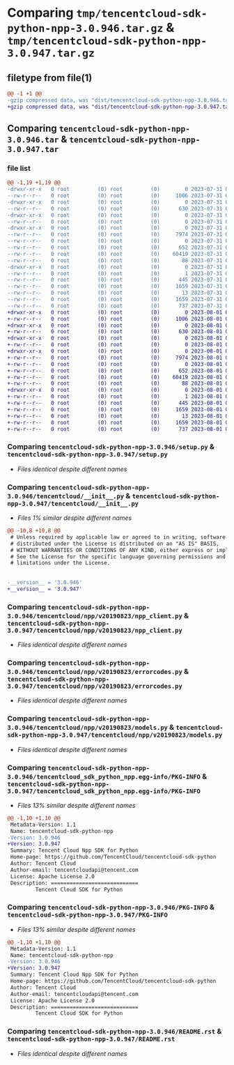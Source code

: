 # Comparing `tmp/tencentcloud-sdk-python-npp-3.0.946.tar.gz` & `tmp/tencentcloud-sdk-python-npp-3.0.947.tar.gz`

## filetype from file(1)

```diff
@@ -1 +1 @@
-gzip compressed data, was "dist/tencentcloud-sdk-python-npp-3.0.946.tar", last modified: Mon Jul 31 00:32:58 2023, max compression
+gzip compressed data, was "dist/tencentcloud-sdk-python-npp-3.0.947.tar", last modified: Tue Aug  1 00:53:00 2023, max compression
```

## Comparing `tencentcloud-sdk-python-npp-3.0.946.tar` & `tencentcloud-sdk-python-npp-3.0.947.tar`

### file list

```diff
@@ -1,19 +1,19 @@
-drwxr-xr-x   0 root         (0) root         (0)        0 2023-07-31 00:32:58.000000 tencentcloud-sdk-python-npp-3.0.946/
--rw-r--r--   0 root         (0) root         (0)     1006 2023-07-31 00:32:58.000000 tencentcloud-sdk-python-npp-3.0.946/setup.py
-drwxr-xr-x   0 root         (0) root         (0)        0 2023-07-31 00:32:58.000000 tencentcloud-sdk-python-npp-3.0.946/tencentcloud/
--rw-r--r--   0 root         (0) root         (0)      630 2023-07-31 00:32:58.000000 tencentcloud-sdk-python-npp-3.0.946/tencentcloud/__init__.py
-drwxr-xr-x   0 root         (0) root         (0)        0 2023-07-31 00:32:58.000000 tencentcloud-sdk-python-npp-3.0.946/tencentcloud/npp/
--rw-r--r--   0 root         (0) root         (0)        0 2023-07-31 00:32:58.000000 tencentcloud-sdk-python-npp-3.0.946/tencentcloud/npp/__init__.py
-drwxr-xr-x   0 root         (0) root         (0)        0 2023-07-31 00:32:58.000000 tencentcloud-sdk-python-npp-3.0.946/tencentcloud/npp/v20190823/
--rw-r--r--   0 root         (0) root         (0)     7974 2023-07-31 00:32:58.000000 tencentcloud-sdk-python-npp-3.0.946/tencentcloud/npp/v20190823/npp_client.py
--rw-r--r--   0 root         (0) root         (0)        0 2023-07-31 00:32:58.000000 tencentcloud-sdk-python-npp-3.0.946/tencentcloud/npp/v20190823/__init__.py
--rw-r--r--   0 root         (0) root         (0)      652 2023-07-31 00:32:58.000000 tencentcloud-sdk-python-npp-3.0.946/tencentcloud/npp/v20190823/errorcodes.py
--rw-r--r--   0 root         (0) root         (0)    60419 2023-07-31 00:32:58.000000 tencentcloud-sdk-python-npp-3.0.946/tencentcloud/npp/v20190823/models.py
--rw-r--r--   0 root         (0) root         (0)       88 2023-07-31 00:32:58.000000 tencentcloud-sdk-python-npp-3.0.946/setup.cfg
-drwxr-xr-x   0 root         (0) root         (0)        0 2023-07-31 00:32:58.000000 tencentcloud-sdk-python-npp-3.0.946/tencentcloud_sdk_python_npp.egg-info/
--rw-r--r--   0 root         (0) root         (0)        1 2023-07-31 00:32:58.000000 tencentcloud-sdk-python-npp-3.0.946/tencentcloud_sdk_python_npp.egg-info/dependency_links.txt
--rw-r--r--   0 root         (0) root         (0)      445 2023-07-31 00:32:58.000000 tencentcloud-sdk-python-npp-3.0.946/tencentcloud_sdk_python_npp.egg-info/SOURCES.txt
--rw-r--r--   0 root         (0) root         (0)     1659 2023-07-31 00:32:58.000000 tencentcloud-sdk-python-npp-3.0.946/tencentcloud_sdk_python_npp.egg-info/PKG-INFO
--rw-r--r--   0 root         (0) root         (0)       13 2023-07-31 00:32:58.000000 tencentcloud-sdk-python-npp-3.0.946/tencentcloud_sdk_python_npp.egg-info/top_level.txt
--rw-r--r--   0 root         (0) root         (0)     1659 2023-07-31 00:32:58.000000 tencentcloud-sdk-python-npp-3.0.946/PKG-INFO
--rw-r--r--   0 root         (0) root         (0)      737 2023-07-31 00:32:58.000000 tencentcloud-sdk-python-npp-3.0.946/README.rst
+drwxr-xr-x   0 root         (0) root         (0)        0 2023-08-01 00:53:00.000000 tencentcloud-sdk-python-npp-3.0.947/
+-rw-r--r--   0 root         (0) root         (0)     1006 2023-08-01 00:53:00.000000 tencentcloud-sdk-python-npp-3.0.947/setup.py
+drwxr-xr-x   0 root         (0) root         (0)        0 2023-08-01 00:53:00.000000 tencentcloud-sdk-python-npp-3.0.947/tencentcloud/
+-rw-r--r--   0 root         (0) root         (0)      630 2023-08-01 00:53:00.000000 tencentcloud-sdk-python-npp-3.0.947/tencentcloud/__init__.py
+drwxr-xr-x   0 root         (0) root         (0)        0 2023-08-01 00:53:00.000000 tencentcloud-sdk-python-npp-3.0.947/tencentcloud/npp/
+-rw-r--r--   0 root         (0) root         (0)        0 2023-08-01 00:53:00.000000 tencentcloud-sdk-python-npp-3.0.947/tencentcloud/npp/__init__.py
+drwxr-xr-x   0 root         (0) root         (0)        0 2023-08-01 00:53:00.000000 tencentcloud-sdk-python-npp-3.0.947/tencentcloud/npp/v20190823/
+-rw-r--r--   0 root         (0) root         (0)     7974 2023-08-01 00:53:00.000000 tencentcloud-sdk-python-npp-3.0.947/tencentcloud/npp/v20190823/npp_client.py
+-rw-r--r--   0 root         (0) root         (0)        0 2023-08-01 00:53:00.000000 tencentcloud-sdk-python-npp-3.0.947/tencentcloud/npp/v20190823/__init__.py
+-rw-r--r--   0 root         (0) root         (0)      652 2023-08-01 00:53:00.000000 tencentcloud-sdk-python-npp-3.0.947/tencentcloud/npp/v20190823/errorcodes.py
+-rw-r--r--   0 root         (0) root         (0)    60419 2023-08-01 00:53:00.000000 tencentcloud-sdk-python-npp-3.0.947/tencentcloud/npp/v20190823/models.py
+-rw-r--r--   0 root         (0) root         (0)       88 2023-08-01 00:53:00.000000 tencentcloud-sdk-python-npp-3.0.947/setup.cfg
+drwxr-xr-x   0 root         (0) root         (0)        0 2023-08-01 00:53:00.000000 tencentcloud-sdk-python-npp-3.0.947/tencentcloud_sdk_python_npp.egg-info/
+-rw-r--r--   0 root         (0) root         (0)        1 2023-08-01 00:53:00.000000 tencentcloud-sdk-python-npp-3.0.947/tencentcloud_sdk_python_npp.egg-info/dependency_links.txt
+-rw-r--r--   0 root         (0) root         (0)      445 2023-08-01 00:53:00.000000 tencentcloud-sdk-python-npp-3.0.947/tencentcloud_sdk_python_npp.egg-info/SOURCES.txt
+-rw-r--r--   0 root         (0) root         (0)     1659 2023-08-01 00:53:00.000000 tencentcloud-sdk-python-npp-3.0.947/tencentcloud_sdk_python_npp.egg-info/PKG-INFO
+-rw-r--r--   0 root         (0) root         (0)       13 2023-08-01 00:53:00.000000 tencentcloud-sdk-python-npp-3.0.947/tencentcloud_sdk_python_npp.egg-info/top_level.txt
+-rw-r--r--   0 root         (0) root         (0)     1659 2023-08-01 00:53:00.000000 tencentcloud-sdk-python-npp-3.0.947/PKG-INFO
+-rw-r--r--   0 root         (0) root         (0)      737 2023-08-01 00:53:00.000000 tencentcloud-sdk-python-npp-3.0.947/README.rst
```

### Comparing `tencentcloud-sdk-python-npp-3.0.946/setup.py` & `tencentcloud-sdk-python-npp-3.0.947/setup.py`

 * *Files identical despite different names*

### Comparing `tencentcloud-sdk-python-npp-3.0.946/tencentcloud/__init__.py` & `tencentcloud-sdk-python-npp-3.0.947/tencentcloud/__init__.py`

 * *Files 1% similar despite different names*

```diff
@@ -10,8 +10,8 @@
 # Unless required by applicable law or agreed to in writing, software
 # distributed under the License is distributed on an "AS IS" BASIS,
 # WITHOUT WARRANTIES OR CONDITIONS OF ANY KIND, either express or implied.
 # See the License for the specific language governing permissions and
 # limitations under the License.
 
 
-__version__ = '3.0.946'
+__version__ = '3.0.947'
```

### Comparing `tencentcloud-sdk-python-npp-3.0.946/tencentcloud/npp/v20190823/npp_client.py` & `tencentcloud-sdk-python-npp-3.0.947/tencentcloud/npp/v20190823/npp_client.py`

 * *Files identical despite different names*

### Comparing `tencentcloud-sdk-python-npp-3.0.946/tencentcloud/npp/v20190823/errorcodes.py` & `tencentcloud-sdk-python-npp-3.0.947/tencentcloud/npp/v20190823/errorcodes.py`

 * *Files identical despite different names*

### Comparing `tencentcloud-sdk-python-npp-3.0.946/tencentcloud/npp/v20190823/models.py` & `tencentcloud-sdk-python-npp-3.0.947/tencentcloud/npp/v20190823/models.py`

 * *Files identical despite different names*

### Comparing `tencentcloud-sdk-python-npp-3.0.946/tencentcloud_sdk_python_npp.egg-info/PKG-INFO` & `tencentcloud-sdk-python-npp-3.0.947/tencentcloud_sdk_python_npp.egg-info/PKG-INFO`

 * *Files 13% similar despite different names*

```diff
@@ -1,10 +1,10 @@
 Metadata-Version: 1.1
 Name: tencentcloud-sdk-python-npp
-Version: 3.0.946
+Version: 3.0.947
 Summary: Tencent Cloud Npp SDK for Python
 Home-page: https://github.com/TencentCloud/tencentcloud-sdk-python
 Author: Tencent Cloud
 Author-email: tencentcloudapi@tencent.com
 License: Apache License 2.0
 Description: ============================
         Tencent Cloud SDK for Python
```

### Comparing `tencentcloud-sdk-python-npp-3.0.946/PKG-INFO` & `tencentcloud-sdk-python-npp-3.0.947/PKG-INFO`

 * *Files 13% similar despite different names*

```diff
@@ -1,10 +1,10 @@
 Metadata-Version: 1.1
 Name: tencentcloud-sdk-python-npp
-Version: 3.0.946
+Version: 3.0.947
 Summary: Tencent Cloud Npp SDK for Python
 Home-page: https://github.com/TencentCloud/tencentcloud-sdk-python
 Author: Tencent Cloud
 Author-email: tencentcloudapi@tencent.com
 License: Apache License 2.0
 Description: ============================
         Tencent Cloud SDK for Python
```

### Comparing `tencentcloud-sdk-python-npp-3.0.946/README.rst` & `tencentcloud-sdk-python-npp-3.0.947/README.rst`

 * *Files identical despite different names*

